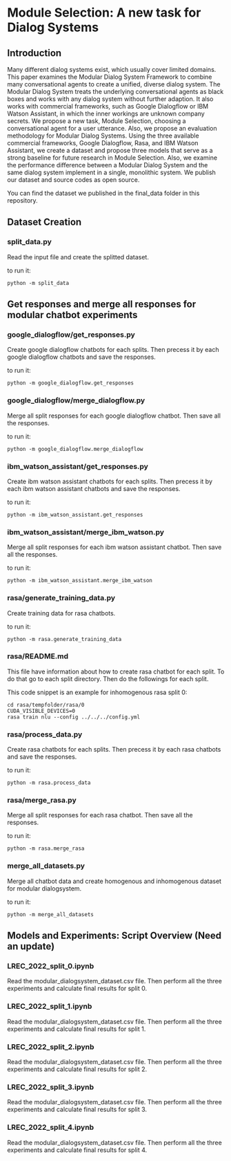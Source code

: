 # Module Selection: A new task for Dialog Systems

## Introduction

Many different dialog systems exist, which usually cover limited domains. This paper examines the Modular Dialog System Framework to combine many conversational agents to create a unified, diverse dialog system. The Modular Dialog System treats the underlying conversational agents as black boxes and works with any dialog system without further adaption. It also works with commercial frameworks, such as Google Dialogflow or IBM Watson Assistant, in which the inner workings are unknown company secrets. We propose a new task, Module Selection, choosing a conversational agent for a user utterance. Also, we propose an evaluation methodology for Modular Dialog Systems. Using the three available commercial frameworks, Google Dialogflow, Rasa, and IBM Watson Assistant, we create a dataset and propose three models that serve as a strong baseline for future research in Module Selection. Also, we examine the performance difference between a Modular Dialog System and the same dialog system implement in a single, monolithic system. We publish our dataset and source codes as open source.

You can find the dataset we published in the final_data folder in this repository.

## Dataset Creation

### split_data.py

Read the input file and create the splitted dataset.

to run it:
```
python -m split_data
```

## Get responses and merge all responses for modular chatbot experiments

### google_dialogflow/get_responses.py
Create google dialogflow chatbots for each splits. Then precess it by each google dialogflow chatbots and save the responses.

to run it:
```
python -m google_dialogflow.get_responses
```

### google_dialogflow/merge_dialogflow.py
Merge all split responses for each google dialogflow chatbot. Then save all the responses.

to run it:
```
python -m google_dialogflow.merge_dialogflow
```

### ibm_watson_assistant/get_responses.py
Create ibm watson assistant chatbots for each splits. Then precess it by each ibm watson assistant chatbots and save the responses.

to run it:
```
python -m ibm_watson_assistant.get_responses
```

### ibm_watson_assistant/merge_ibm_watson.py
Merge all split responses for each ibm watson assistant chatbot. Then save all the responses.

to run it:
```
python -m ibm_watson_assistant.merge_ibm_watson
```

### rasa/generate_training_data.py
Create training data for rasa chatbots.

to run it:
```
python -m rasa.generate_training_data
```

### rasa/README.md

This file have information about how to create rasa chatbot for each split.
To do that go to each split directory. Then do the followings for each split.

This code snippet is an example for inhomogenous rasa split 0:
```
cd rasa/tempfolder/rasa/0
CUDA_VISIBLE_DEVICES=0 
rasa train nlu --config ../../../config.yml
```

### rasa/process_data.py
Create rasa chatbots for each splits. Then precess it by each rasa chatbots and save the responses.

to run it:
```
python -m rasa.process_data
```

### rasa/merge_rasa.py
Merge all split responses for each rasa chatbot. Then save all the responses.

to run it:
```
python -m rasa.merge_rasa
```

### merge_all_datasets.py
Merge all chatbot data and create homogenous and inhomogenous dataset for modular dialogsystem.

to run it:
```
python -m merge_all_datasets
```

## Models and Experiments: Script Overview (Need an update)

### LREC_2022_split_0.ipynb
Read the modular_dialogsystem_dataset.csv file. Then perform all the three experiments and calculate final results for split 0.

### LREC_2022_split_1.ipynb
Read the modular_dialogsystem_dataset.csv file. Then perform all the three experiments and calculate final results for split 1.

### LREC_2022_split_2.ipynb
Read the modular_dialogsystem_dataset.csv file. Then perform all the three experiments and calculate final results for split 2.

### LREC_2022_split_3.ipynb
Read the modular_dialogsystem_dataset.csv file. Then perform all the three experiments and calculate final results for split 3.

### LREC_2022_split_4.ipynb
Read the modular_dialogsystem_dataset.csv file. Then perform all the three experiments and calculate final results for split 4.

